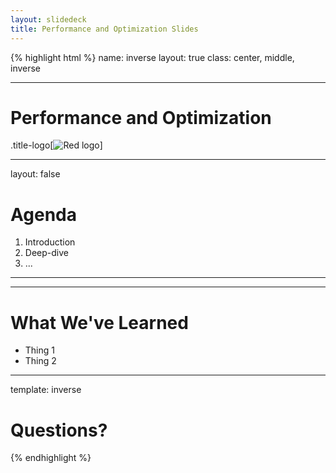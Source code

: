 ```yaml
---
layout: slidedeck
title: Performance and Optimization Slides
---
```


{% highlight html %}
name: inverse
layout: true
class: center, middle, inverse

---

# Performance and Optimization

.title-logo[![Red logo](/public/img/red-logo-white.svg)]

---
layout: false

# Agenda

1. Introduction
2. Deep-dive
3. ...

---


<!--
Table 3-1. Image format overview
Format	Best For	Optimization Options
JPEG	Photos, images with many colors	Decrease quality, export as progressive, reduce noise
GIF	Animations	Decrease dithering, decrease number of colors, increase horizontal patterns, reduce vertical noise
PNG-8	Images with few colors	Decrease dithering, decrease number of colors, increase horizontal and vertical patterns
PNG-24	Partial transparency	Reduce noise, reduce number of colors



---


https://css-tricks.com/the-difference-between-minification-and-gzipping/

Minification does things like removing whitespace, removing comments, removing non-required semicolons, reducing hex code lengths...


Gzipping finds all repetitive strings and replaces them with pointers to the first instance of that string.


https://css-tricks.com/snippets/htaccess/active-gzip-compression/

Gzipping is far more effective. Doing both is ideal.

http://httpd.apache.org/docs/current/mod/mod_deflate.html
http://nginx.org/en/docs/http/ngx_http_gzip_module.html

http://gzipwtf.com/

---

# Caching

http://httpd.apache.org/docs/2.2/caching.html

https://www.nginx.com/resources/admin-guide/caching/

-->

---

# What We've Learned

- Thing 1
- Thing 2

---
template: inverse

# Questions?

{% endhighlight %}
